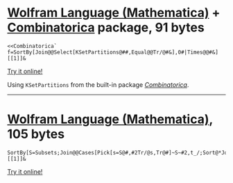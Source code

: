 # [Wolfram Language (Mathematica)] + [Combinatorica] package, 91 bytes

    <<Combinatorica`
    f=SortBy[Join@@Select[KSetPartitions@##,Equal@@Tr/@#&],0#|Times@@#&][[1]]&

[Try it online!][TIO-kwh7orns]

Using `KSetPartitions` from the built-in package *[Combinatorica]*.

[Wolfram Language (Mathematica)]: https://www.wolfram.com/wolframscript/
[Combinatorica]: https://reference.wolfram.com/language/Combinatorica/guide/CombinatoricaPackage.html
[TIO-kwh7orns]: https://tio.run/##jY3NCsIwEITvfYqFQE8rWv8LKoviRS9CvYWAsUQM2AbjepCaZ68VEQUvwsxhZz5mC81HU2i2ua7ryWThir0tNTvfBLvoMM2c5/lNrpwtiTJzMjnLdWZ4oz1btq68kBC4PF/1iWjr2yRihR1x39rCXOh5SZkoFdcbb0uWlRABWjM4SCGUghiIKIKqqhKELkIPoY8wQBghjBFShKTTOAlNFTAC@APs/wsOPuCLbTT8Uvrz9bXXe69@Y6F@AA "Wolfram Language (Mathematica) – Try It Online"

---

# [Wolfram Language (Mathematica)], 105 bytes

    SortBy[S=Subsets;Join@@Cases[Pick[s=S@#,#2Tr/@s,Tr@#]~S~#2,t_/;Sort@*Join@@t==Sort@#],0#|Times@@#&][[1]]&

[Try it online!][TIO-kwcxk0r5]

[Wolfram Language (Mathematica)]: https://www.wolfram.com/wolframscript/
[TIO-kwcxk0r5]: https://tio.run/##jY29CsJAEIT7PMXCQgpZ0cTEH@Rk0c4qcOmOQ6JEPCQKubOQGF89RoMo2AizxbDfzBSZO@RF5swua/YgGnku3fKqpJCXrc2dna/P5sS8ymxuVWJ2R2WFZCQM03LAltKSUd/lHUNym8H8Gedel3FCvCxqGuItNUVumdHXSgVa@01SmpNTFWIN/QXsFaLW4AMze1BVVUAQEowIIoKYYEIwJZgRBMP2grp91eQB/AFG/4LxB@zYVuMvzX5Wu77Ru/Ubq5sH "Wolfram Language (Mathematica) – Try It Online"
